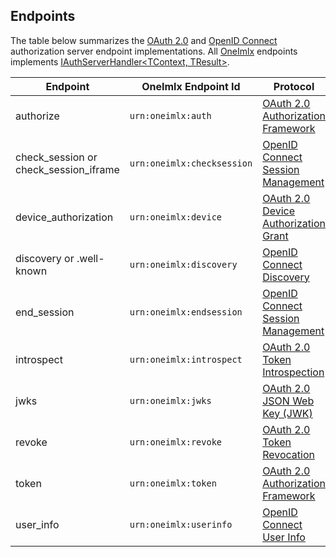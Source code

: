 
## Endpoints
The table below summarizes the [OAuth 2.0](https://oauth.net/2/) and [OpenID Connect](https://openid.net/developers/specs/) authorization server endpoint implementations. All [OneImlx](http://localhost:8080/articles/oneimlx.html) endpoints implements [IAuthServerHandler<TContext, TResult>](http://localhost:8080/api/PerpetualIntelligence.Protocols.Abstractions.AuthServer.IAuthServerHandler-2.html).

| Endpoint | OneImlx Endpoint Id | Protocol |
|----------|-----|----------|
| authorize | `urn:oneimlx:auth` | [OAuth 2.0 Authorization Framework](https://datatracker.ietf.org/doc/html/rfc6749#section-4.2.1) | 
| check_session or check_session_iframe | `urn:oneimlx:checksession` | [OpenID Connect Session Management](https://openid.net/specs/openid-connect-session-1_0.html) | 
| device_authorization | `urn:oneimlx:device` | [OAuth 2.0 Device Authorization Grant](https://datatracker.ietf.org/doc/html/rfc8628) | 
| discovery or .well-known | `urn:oneimlx:discovery` | [OpenID Connect Discovery](https://openid.net/specs/openid-connect-discovery-1_0.html) | 
| end_session | `urn:oneimlx:endsession` | [OpenID Connect Session Management](https://openid.net/specs/openid-connect-session-1_0.html) | 
| introspect | `urn:oneimlx:introspect` | [OAuth 2.0 Token Introspection](https://datatracker.ietf.org/doc/html/rfc7662#section-2) | 
| jwks | `urn:oneimlx:jwks` | [OAuth 2.0 JSON Web Key (JWK)](https://datatracker.ietf.org/doc/html/rfc7517) | 
| revoke | `urn:oneimlx:revoke` | [OAuth 2.0 Token Revocation](https://datatracker.ietf.org/doc/html/rfc7009#section-2.1) | 
| token | `urn:oneimlx:token` | [OAuth 2.0 Authorization Framework](https://datatracker.ietf.org/doc/html/rfc6749#section-3.2) | 
| user_info | `urn:oneimlx:userinfo` | [OpenID Connect User Info](https://openid.net/specs/openid-connect-core-1_0.html#UserInfo) | 

